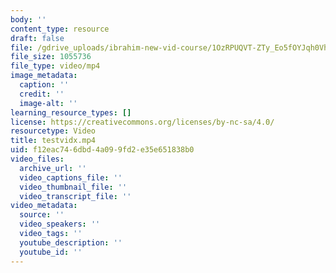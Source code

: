 ```yaml
---
body: ''
content_type: resource
draft: false
file: /gdrive_uploads/ibrahim-new-vid-course/1OzRPUQVT-ZTy_Eo5fOYJqh0Vhh_68vHj/testvidx.mp4
file_size: 1055736
file_type: video/mp4
image_metadata:
  caption: ''
  credit: ''
  image-alt: ''
learning_resource_types: []
license: https://creativecommons.org/licenses/by-nc-sa/4.0/
resourcetype: Video
title: testvidx.mp4
uid: f12eac74-6dbd-4a09-9fd2-e35e651838b0
video_files:
  archive_url: ''
  video_captions_file: ''
  video_thumbnail_file: ''
  video_transcript_file: ''
video_metadata:
  source: ''
  video_speakers: ''
  video_tags: ''
  youtube_description: ''
  youtube_id: ''
---
```

